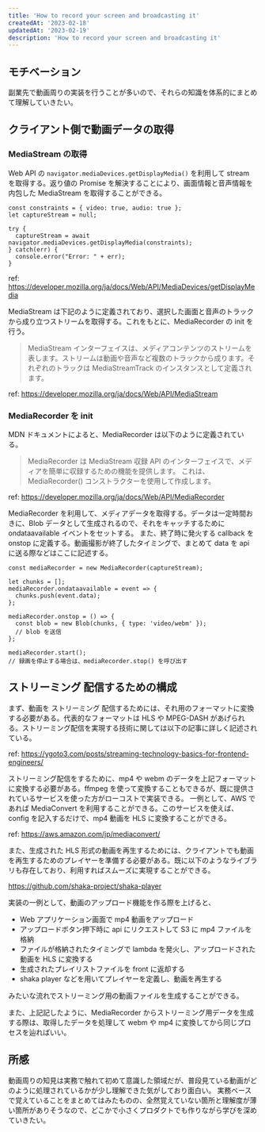```yaml
---
title: 'How to record your screen and broadcasting it'
createdAt: '2023-02-18'
updatedAt: '2023-02-19'
description: 'How to record your screen and broadcasting it'
---
```


## モチベーション

副業先で動画周りの実装を行うことが多いので、それらの知識を体系的にまとめて理解していきたい。

## クライアント側で動画データの取得

### MediaStream の取得

Web API の `navigator.mediaDevices.getDisplayMedia()` を利用して stream を取得する。返り値の Promise を解決することにより、画面情報と音声情報を内包した MediaStream を取得することができる。

```
const constraints = { video: true, audio: true };
let captureStream = null;

try {
  captureStream = await navigator.mediaDevices.getDisplayMedia(constraints);
} catch(err) {
  console.error("Error: " + err);
}
```

ref: https://developer.mozilla.org/ja/docs/Web/API/MediaDevices/getDisplayMedia

MediaStream は下記のように定義されており、選択した画面と音声のトラックから成り立つストリームを取得する。これをもとに、MediaRecorder の init を行う。

> MediaStream インターフェイスは、メディアコンテンツのストリームを表します。ストリームは動画や音声など複数のトラックから成ります。それぞれのトラックは MediaStreamTrack のインスタンスとして定義されます。

ref: https://developer.mozilla.org/ja/docs/Web/API/MediaStream

### MediaRecorder を init

MDN ドキュメントによると、MediaRecorder は以下のように定義されている。

> MediaRecorder は MediaStream 収録 API のインターフェイスで、メディアを簡単に収録するための機能を提供します。 これは、MediaRecorder() コンストラクターを使用して作成します。

ref: https://developer.mozilla.org/ja/docs/Web/API/MediaRecorder

MediaRecorder を利用して、メディアデータを取得する。データは一定時間おきに、Blob データとして生成されるので、それをキャッチするために ondataavailable イベントをセットする。
また、終了時に発火する callback を onstop に定義する。動画撮影が終了したタイミングで、まとめて data を api に送る際などはここに記述する。

```
const mediaRecorder = new MediaRecorder(captureStream);

let chunks = [];
mediaRecorder.ondataavailable = event => {
  chunks.push(event.data);
};

mediaRecorder.onstop = () => {
  const blob = new Blob(chunks, { type: 'video/webm' });
  // blob を送信
};

mediaRecorder.start();
// 録画を停止する場合は、mediaRecorder.stop() を呼び出す
```

## ストリーミング 配信するための構成

まず、動画を ストリーミング 配信するためには、それ用のフォーマットに変換する必要がある。代表的なフォーマットは HLS や MPEG-DASH があげられる。ストリーミング配信を実現する技術に関しては以下の記事に詳しく記述されている。

ref: https://ygoto3.com/posts/streaming-technology-basics-for-frontend-engineers/

ストリーミング配信をするために、mp4 や webm のデータを上記フォーマットに変換する必要がある。ffmpeg を使って変換することもできるが、既に提供されているサービスを使った方がローコストで実装できる。
一例として、AWS であれば MediaConvert を利用することができる。このサービスを使えば、config を記入するだけで、mp4 動画を HLS に変換することができる。

ref: https://aws.amazon.com/jp/mediaconvert/

また、生成された HLS 形式の動画を再生するためには、クライアントでも動画を再生するためのプレイヤーを準備する必要がある。既に以下のようなライブラリも存在しており、利用すればスムーズに実現することができる。

https://github.com/shaka-project/shaka-player

実装の一例として、動画のアップロード機能を作る際を上げると、

- Web アプリケーション画面で mp4 動画をアップロード
- アップロードボタン押下時に api にリクエストして S3 に mp4 ファイルを格納
- ファイルが格納されたタイミングで lambda を発火し、アップロードされた動画を HLS に変換する
- 生成されたプレイリストファイルを front に返却する
- shaka player などを用いてプレイヤーを定義し、動画を再生する

みたいな流れでストリーミング用の動画ファイルを生成することができる。

また、上記記したように、MediaRecorder からストリーミング用データを生成する際は、取得したデータを処理して webm や mp4 に変換してから同じプロセスを辿ればいい。

## 所感

動画周りの知見は実務で触れて初めて意識した領域だが、普段見ている動画がどのように処理されているかが少し理解できた気がしており面白い。
実務ベースで覚えていることをまとめてはみたものの、全然覚えていない箇所と理解度が薄い箇所がありそうなので、どこかで小さくプロダクトでも作りながら学びを深めていきたい。
